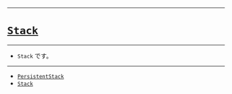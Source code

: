 _____

# [`Stack`](https://github.com/titanium-22/Library_py/blob/main/DataStructures/Stack)

_____

- `Stack` です。

_____

- [`PersistentStack`](./PersistentStack.md)
- [`Stack`](./Stack_.md)

